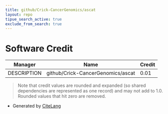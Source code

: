 ```yaml
---
title: github/Crick-CancerGenomics/ascat
layout: repo
tipue_search_active: true
exclude_from_search: true
---
```

# Software Credit

|Manager|Name|Credit|
|-------|----|------|
|DESCRIPTION|github/Crick-CancerGenomics/ascat|0.01|


> Note that credit values are rounded and expanded (so shared dependencies are represented as one record) and may not add to 1.0. Rounded values that hit zero are removed.


- Generated by [CiteLang](https://github.com/vsoch/citelang)
